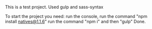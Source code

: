 This is a test project. Used gulp and sass-syntax

To start the project you need:
  run the console,
  run the command "npm install natives@1.1.6"
  run the command "npm i"
  and then "gulp"
  Done.
